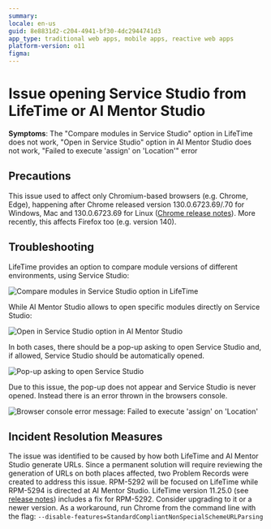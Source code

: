 ```yaml
---
summary: 
locale: en-us
guid: 8e8831d2-c204-4941-bf30-4dc2944741d3
app_type: traditional web apps, mobile apps, reactive web apps
platform-version: o11
figma:
---
```


<h1>Issue opening Service Studio from LifeTime or AI Mentor Studio</h1>

<strong>Symptoms</strong>: The "Compare modules in Service Studio" option in LifeTime does not work, "Open in Service Studio" option in AI Mentor Studio does not work, "Failed to execute 'assign' on 'Location'" error
<h2>Precautions</h2>
This issue used to affect only Chromium-based browsers (e.g. Chrome, Edge), happening after Chrome released version 130.0.6723.69/.70 for Windows, Mac and 130.0.6723.69 for Linux (<a href="https://chromereleases.googleblog.com/2024/10/stable-channel-update-for-desktop_22.html">Chrome release notes</a>).
More recently, this affects Firefox too (e.g. version 140).

<h2>Troubleshooting</h2>
LifeTime provides an option to compare module versions of different environments, using Service Studio:

![Compare modules in Service Studio option in LifeTime](images/im-image-ck-60852b04-26a5-4f39-8a36-7ec5791238a0.png "Compare modules in Service Studio option in LifeTime")

While AI Mentor Studio allows to open specific modules directly on Service Studio:

![Open in Service Studio option in AI Mentor Studio](images/im-image-ck-fe96cfcc-b649-4483-87be-19ca98a33c49.png "Open in Service Studio option in AI Mentor Studio")

In both cases, there should be a pop-up asking to open Service Studio and, if allowed, Service Studio should be automatically opened.

![Pop-up asking to open Service Studio](images/im-image-ck-020bc998-d8d5-4270-b6d8-bd63da4d0c24.png "Pop-up asking to open Service Studio")

Due to this issue, the pop-up does not appear and Service Studio is never opened. Instead there is an error thrown in the browsers console.

![Browser console error message: Failed to execute 'assign' on 'Location'](images/im-image-ck-cdd55302-e6d7-4103-84bc-84f47dac8dba.png "Browser console error message")

<h2>Incident Resolution Measures</h2>

The issue was identified to be caused by how both LifeTime and AI Mentor Studio generate URLs.
Since a permanent solution will require reviewing the generation of URLs on both places affected, two Problem Records were created to address this issue. RPM-5292 will be focused on LifeTime while RPM-5294 is directed at AI Mentor Studio.
LifeTime version 11.25.0 (see <a href="https://success.outsystems.com/support/release_notes/lifetime_management_console/">release notes</a>) includes a fix for RPM-5292. Consider upgrading to it or a newer version.
As a workaround, run Chrome from the command line with the flag: <code>--disable-features=StandardCompliantNonSpecialSchemeURLParsing</code>

